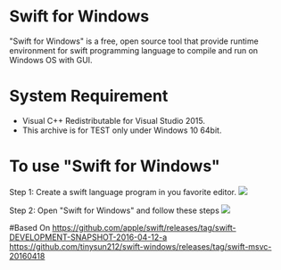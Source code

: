 # Swift for Windows
"Swift for Windows" is a free, open source tool that provide runtime environment for swift programming language to compile and run on Windows OS with GUI.

# System Requirement 

* Visual C++ Redistributable for Visual Studio 2015.
* This archive is for TEST only under Windows 10 64bit.

# To use "Swift for Windows"
Step 1: Create a swift language program in you favorite editor.
![](https://github.com/vineetchoudhary/swiftforwindows/blob/master/screenshot/sfw.png)

Step 2: Open "Swift for Windows" and follow these steps
![](https://github.com/vineetchoudhary/swiftforwindows/blob/master/screenshot/sfw.gif)

#Based On
https://github.com/apple/swift/releases/tag/swift-DEVELOPMENT-SNAPSHOT-2016-04-12-a
https://github.com/tinysun212/swift-windows/releases/tag/swift-msvc-20160418
